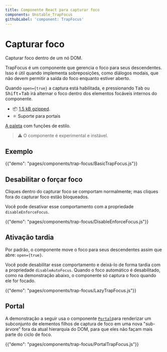 ```yaml
---
title: Componente React para capturar foco
components: Unstable_TrapFocus
githubLabel: 'component: TrapFocus'
---
```


# Capturar foco

<p class="description">Capturar foco dentro de um nó DOM.</p>

TrapFocus é um componente que gerencia o foco para seus descendentes. Isso é útil quando implementa sobreposições, como diálogos modais, que não devem permitir a saída do foco enquanto estiver aberto.

Quando `open={true}` a captura está habilitada, e pressionando <kbd>Tab</kbd> ou <kbd>Shift</kbd>+<kbd>Tab</kbd> irá alternar o foco dentro dos elementos focáveis internos do componente.

- 📦 [1.5 kB gzipped](https://material-ui.com/size-snapshot).
- ⚛️ Suporte para portais

[A paleta](/system/palette/) com funções de estilo.

> ⚠️ O componente é experimental e instável.

## Exemplo

{{"demo": "pages/components/trap-focus/BasicTrapFocus.js"}}

## Desabilitar o forçar foco

Cliques dentro do capturar foco se comportam normalmente; mas cliques fora do capturar foco estão bloqueados.

Você pode desativar esse comportamento com a propriedade `disableEnforceFocus`.

{{"demo": "pages/components/trap-focus/DisableEnforceFocus.js"}}

## Ativação tardia

Por padrão, o componente move o foco para seus descendentes assim que abre: `open={true}`.

Você pode desabilitar esse comportamento e deixá-lo de forma tardia com a propriedade  `disableAutoFocus`. Quando o foco automático é desabilitado, como na demonstração abaixo, o componente só captura o foco quando ele for focado.

{{"demo": "pages/components/trap-focus/LazyTrapFocus.js"}}

## Portal

A demonstração a seguir usa o componente [`Portal`](/components/portal/)para renderizar um subconjunto de elementos filhos de captura de foco em uma nova "sub-árvore" fora da atual hierarquia do DOM, para que eles não façam mais parte do ciclo de foco.

{{"demo": "pages/components/trap-focus/PortalTrapFocus.js"}}
